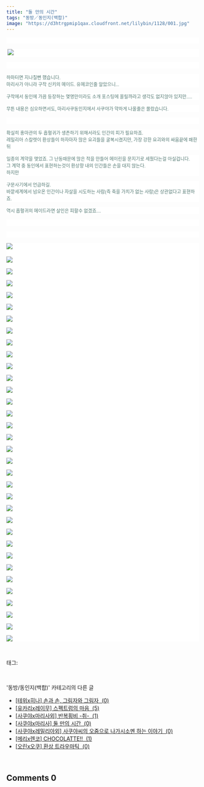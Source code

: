 ```yaml
---
title: "둘 만의 시간"
tags: "동방／동인지(백합)"
image: "https://d3htrgpmip1qax.cloudfront.net/lilybin/1128/001.jpg"
---
```

<div class="article">
<div class="area_view">
<p style="text-align: justify; background: white"> 
 </p><p style="text-align: justify; background: white"><span style="color:#557a74; font-family:돋움; font-size:9pt"> <img src="{{ site.imgserver5 }}/lilybin/1128/001.jpg"/> 
</span></p><p style="text-align: justify; background: white"> 
 </p><p style="background: white"><span style="color:#557a74; font-family:돋움; font-size:9pt">하마터면 지나칠뻔 했습니다. <br/>마리사가 아니라 구작 신키의 메이드. 유메코인줄 알았으니...
</span></p><p style="background: white"><span style="color:#557a74; font-family:돋움; font-size:9pt">구작에서 동인에 가끔 등장하는 몇명만이라도 소개 포스팅에 올릴까라고 생각도 없지않아 있지만.....
</span></p><p style="background: white"><span style="color:#557a74; font-family:돋움; font-size:9pt">무튼 내용은 심오하면서도, 마리사쿠동인지에서 사쿠야가 약하게 나올줄은 몰랐습니다.
</span></p><p style="background: white"> 
 </p><p style="background: white"><span style="color:#557a74; font-family:돋움; font-size:9pt">확실히 홍마관의 두 흡혈귀가 생존하기 위해서라도 인간의 피가 필요하죠.<br/>레밀리아 스칼렛이 환상들이 하자마자 많은 요괴들을 굴복시켰지만, 가장 강한 요괴와의 싸움끝에 패한뒤
</span></p><p style="background: white"><span style="color:#557a74; font-family:돋움; font-size:9pt">일종의 계약을 맺었죠. 그 난동때문에 많은 적을 만들어 메이린을 문지기로 세웠다는걸 아실겁니다. <br/>그 계약 중 동인에서 표현하는것이 환상향 내의 인간들은 손을 대지 않는다. <br/>하지만 
</span></p><p style="background: white"><span style="color:#557a74; font-family:돋움; font-size:9pt">구문사기에서 언급하길.<br/>바깥세계에서 넘오온 인간이나 자살을 시도하는 사람(즉 죽을 가치가 없는 사람)은 상관없다고 표현하죠.
</span></p><p style="background: white"><span style="color:#557a74; font-family:돋움; font-size:9pt">역시 흡혈귀의 메이드라면 살인은 피할수 없겠죠....
</span></p><p style="text-align: center; background: white"> 
 </p><p style="text-align: justify; background: white"> 
 </p><p style="text-align: justify; background: white"><img src="{{ site.imgserver5 }}/lilybin/1128/002.jpg"/><span style="color:#557a74; font-family:돋움; font-size:9pt"><br/><br/><img src="{{ site.imgserver5 }}/lilybin/1128/003.jpg"/><br/><br/><img src="{{ site.imgserver5 }}/lilybin/1128/004.jpg"/><br/><br/><img src="{{ site.imgserver5 }}/lilybin/1128/005.jpg"/><br/><br/><img src="{{ site.imgserver5 }}/lilybin/1128/006.jpg"/><br/><br/><img src="{{ site.imgserver5 }}/lilybin/1128/007.jpg"/><br/><br/><img src="{{ site.imgserver5 }}/lilybin/1128/008.jpg"/><br/><br/><img src="{{ site.imgserver5 }}/lilybin/1128/009.jpg"/><br/><br/><img src="{{ site.imgserver5 }}/lilybin/1128/010.jpg"/><br/><br/><img src="{{ site.imgserver5 }}/lilybin/1128/011.jpg"/><br/><br/><img src="{{ site.imgserver5 }}/lilybin/1128/012.jpg"/><br/><br/><img src="{{ site.imgserver5 }}/lilybin/1128/013.jpg"/><br/><br/><img src="{{ site.imgserver5 }}/lilybin/1128/014.jpg"/><br/><br/><img src="{{ site.imgserver5 }}/lilybin/1128/015.jpg"/><br/><br/><img src="{{ site.imgserver5 }}/lilybin/1128/016.jpg"/><br/><br/><img src="{{ site.imgserver5 }}/lilybin/1128/017.jpg"/><br/><br/><img src="{{ site.imgserver5 }}/lilybin/1128/018.jpg"/><br/><br/><img src="{{ site.imgserver5 }}/lilybin/1128/019.jpg"/><br/><br/><img src="{{ site.imgserver5 }}/lilybin/1128/020.jpg"/><br/><br/><img src="{{ site.imgserver5 }}/lilybin/1128/021.jpg"/><br/><br/><img src="{{ site.imgserver5 }}/lilybin/1128/022.jpg"/><br/><br/><img src="{{ site.imgserver5 }}/lilybin/1128/023.jpg"/><br/><br/><img src="{{ site.imgserver5 }}/lilybin/1128/024.jpg"/><br/><br/><img src="{{ site.imgserver5 }}/lilybin/1128/025.jpg"/><br/><br/><img src="{{ site.imgserver5 }}/lilybin/1128/026.jpg"/><br/><br/><img src="{{ site.imgserver5 }}/lilybin/1128/027.jpg"/><br/><br/><img src="{{ site.imgserver5 }}/lilybin/1128/028.jpg"/><br/><br/><img src="{{ site.imgserver5 }}/lilybin/1128/029.jpg"/><br/><br/><img src="{{ site.imgserver5 }}/lilybin/1128/030.jpg"/><br/><br/><img src="{{ site.imgserver5 }}/lilybin/1128/031.jpg"/><br/><br/><img src="{{ site.imgserver5 }}/lilybin/1128/032.jpg"/><br/><br/><img src="{{ site.imgserver5 }}/lilybin/1128/033.jpg"/><br/><br/><img src="{{ site.imgserver5 }}/lilybin/1128/034.jpg"/><br/><br/><img src="{{ site.imgserver5 }}/lilybin/1128/035.jpg"/>
</span></p>
</div></div><br/>
<div class="tagTrail">
<p>태그: </p>
<ul>
</ul>
</div><br/>
<div class="another">
<p>'동방/동인지(백합)' 카테고리의 다른 글</p>
<ul>
<li><a href="/lilybin_1131">
[테위x히나] 손과 손, 그림자와 그림자  (0)
</a></li>
<li><a href="/lilybin_1130">
[유카리x레이무] 스펙트럼의 마음  (5)
</a></li>
<li><a href="/lilybin_1129">
[사쿠야x마리사외] 반복횡비 -취-  (1)
</a></li>
<li><a href="/lilybin_1128">
[사쿠야x마리사] 둘 만의 시간  (0)
</a></li>
<li><a href="/lilybin_1127">
[사쿠야x레밀리아외] 사쿠야씨의 오줌으로 나가시소멘 하는 이야기  (0)
</a></li>
<li><a href="/lilybin_1126">
[메리x렌코] CHOCOLATTE!!  (1)
</a></li>
<li><a href="/lilybin_1125">
[오린x오쿠] 환상 트라우마틱  (0)
</a></li>
</ul>
</div><br/>
<div class="comment">
<h2 class="bold">Comments <span id="commentCount1128">0</span></h2>
<div style="clear:both;">
<div id="entry1128Comment" style="display:block">
</div>
</div>
</div><br/>
<br/>
<p id="refer"></p>
<br/>

